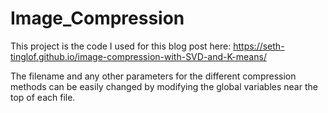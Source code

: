 # Image_Compression

This project is the code I used for this blog post here: https://seth-tinglof.github.io/image-compression-with-SVD-and-K-means/

The filename and any other parameters for the different compression methods can be easily changed by modifying the global variables near the top of each file.
